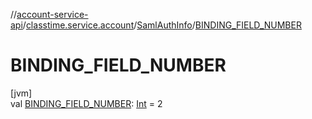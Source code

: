 //[account-service-api](../../../index.md)/[classtime.service.account](../index.md)/[SamlAuthInfo](index.md)/[BINDING_FIELD_NUMBER](-b-i-n-d-i-n-g_-f-i-e-l-d_-n-u-m-b-e-r.md)

# BINDING_FIELD_NUMBER

[jvm]\
val [BINDING_FIELD_NUMBER](-b-i-n-d-i-n-g_-f-i-e-l-d_-n-u-m-b-e-r.md): [Int](https://kotlinlang.org/api/latest/jvm/stdlib/kotlin/-int/index.html) = 2
